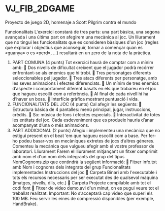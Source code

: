 # VJ_FIB_2DGAME
Proyecto de juego 2D, homenaje a Scott Pilgrim contra el mundo

Funcionalitats
L'exercici constarà de tres parts: una part bàsica, una segona avançada i una última part on
afegirem una mecànica al joc.
Un lliurament que no tingui les funcionalitats que es consideren bàsiques d'un joc (regles que
explorar i objectius que aconseguir, tornar a començar quan es «guanya» o es «perd», ...)
resultarà en un zero de la nota de la pràctica.
1) PART COMUNA (4 punts)
Tot exercici haurà de comptar com a mínim amb:
 Dos nivells de dificultat creixent que el jugador podrà recórrer enfrontant-se als enemics
que hi trobi.
 Tres personatges diferents seleccionables pel jugador.
 Tres atacs diferents per personatge, amb les seves animacions i efectes diferenciats.
 Un mínim de tres enemics d’aspecte i comportament diferent basats en els que trobareu
en el joc que hagueu escollit com a referència.
 Al final de cada nivell hi ha d’haver un boss.
 Interfície gràfica mostrant puntuació i vida.
2) FUNCIONALITATS DEL JOC (4 punts)
Cal afegir les següents:
 Estructura bàsica de 4 pantalles: menú principal, jugar, instruccions, crèdits.
 So: música de fons i efectes especials.
 Interactivitat de totes les entitats del joc. Cada esdeveniment que es produeix hauria
d’anar acompanyat d’una o més animacions.
3) PART ADDICIONAL (2 punts)
Afegiu i implementeu una mecànica que no estigui present en el beat ‘em que hagueu escollit
com a base. Per fer-ho podeu basar-vos en mecàniques extretes de jocs d’altres gèneres.
Comenteu la mecànica que vulgueu afegir amb el vostre professor de laboratori.
Lliurament
Farem el lliurament mitjançant un fitxer comprimit amb nom el d'un nom dels integrants del
grup del tipus NomCognoms.zip que contindrà la següent informació:
 Fitxer info.txt amb
Nom i cognoms dels integrats del grup
Funcionalitats implementades
Instruccions del joc
 Carpeta Binari amb l'executable i tots els recursos necessaris per ser executat des de
qualsevol màquina (imatges, nivells, dlls, etc.)
 Carpeta Projecte compilable amb tot el codi font
 Fitxer de vídeo demo.avi d'un minut, on es pugui veure tot el treballat realitzat.
Important: No s’acceptarà cap vídeo que superi els 100 MB. Feu servir les eines de
compressió disponibles (per exemple, HandBrake).
